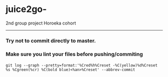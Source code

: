 # juice2go-
2nd group project Horoeka cohort


----
### Try not to commit directly to master.

### Make sure you lint your files before pushing/commiting

####
```git log --graph --pretty=format:'%Cred%h%Creset -%C(yellow)%d%Creset %s %Cgreen(%cr) %C(bold blue)<%an>%Creset' --abbrev-commit ```
